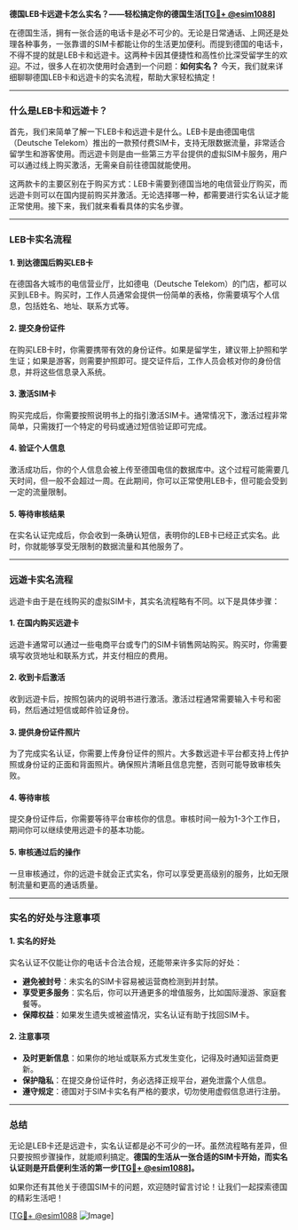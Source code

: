**德国LEB卡远遊卡怎么实名？——轻松搞定你的德国生活[[TG💪+ @esim1088](https://t.me/s/esim1088)]**

在德国生活，拥有一张合适的电话卡是必不可少的。无论是日常通话、上网还是处理各种事务，一张靠谱的SIM卡都能让你的生活更加便利。而提到德国的电话卡，不得不提的就是LEB卡和远遊卡。这两种卡因其便捷性和高性价比深受留学生的欢迎。不过，很多人在初次使用时会遇到一个问题：**如何实名？** 今天，我们就来详细聊聊德国LEB卡和远遊卡的实名流程，帮助大家轻松搞定！

---

### **什么是LEB卡和远遊卡？**

首先，我们来简单了解一下LEB卡和远遊卡是什么。LEB卡是由德国电信（Deutsche Telekom）推出的一款预付费SIM卡，支持无限数据流量，非常适合留学生和游客使用。而远遊卡则是由一些第三方平台提供的虚拟SIM卡服务，用户可以通过线上购买激活，无需亲自前往德国就能使用。

这两款卡的主要区别在于购买方式：LEB卡需要到德国当地的电信营业厅购买，而远遊卡则可以在国内提前购买并激活。无论选择哪一种，都需要进行实名认证才能正常使用。接下来，我们就来看看具体的实名步骤。

---

### **LEB卡实名流程**

#### **1. 到达德国后购买LEB卡**
在德国各大城市的电信营业厅，比如德电（Deutsche Telekom）的门店，都可以买到LEB卡。购买时，工作人员通常会提供一份简单的表格，你需要填写个人信息，包括姓名、地址、联系方式等。

#### **2. 提交身份证件**
在购买LEB卡时，你需要携带有效的身份证件。如果是留学生，建议带上护照和学生证；如果是游客，则需要护照即可。提交证件后，工作人员会核对你的身份信息，并将这些信息录入系统。

#### **3. 激活SIM卡**
购买完成后，你需要按照说明书上的指引激活SIM卡。通常情况下，激活过程非常简单，只需拨打一个特定的号码或通过短信验证即可完成。

#### **4. 验证个人信息**
激活成功后，你的个人信息会被上传至德国电信的数据库中。这个过程可能需要几天时间，但一般不会超过一周。在此期间，你可以正常使用LEB卡，但可能会受到一定的流量限制。

#### **5. 等待审核结果**
在实名认证完成后，你会收到一条确认短信，表明你的LEB卡已经正式实名。此时，你就能够享受无限制的数据流量和其他服务了。

---

### **远遊卡实名流程**

远遊卡由于是在线购买的虚拟SIM卡，其实名流程略有不同。以下是具体步骤：

#### **1. 在国内购买远遊卡**
远遊卡通常可以通过一些电商平台或专门的SIM卡销售网站购买。购买时，你需要填写收货地址和联系方式，并支付相应的费用。

#### **2. 收到卡后激活**
收到远遊卡后，按照包装内的说明书进行激活。激活过程通常需要输入卡号和密码，然后通过短信或邮件验证身份。

#### **3. 提供身份证件照片**
为了完成实名认证，你需要上传身份证件的照片。大多数远遊卡平台都支持上传护照或身份证的正面和背面照片。确保照片清晰且信息完整，否则可能导致审核失败。

#### **4. 等待审核**
提交身份证件后，你需要等待平台审核你的信息。审核时间一般为1-3个工作日，期间你可以继续使用远遊卡的基本功能。

#### **5. 审核通过后的操作**
一旦审核通过，你的远遊卡就会正式实名，你可以享受更高级别的服务，比如无限制流量和更高的通话质量。

---

### **实名的好处与注意事项**

#### **1. 实名的好处**
实名认证不仅能让你的电话卡合法合规，还能带来许多实际的好处：
- **避免被封号**：未实名的SIM卡容易被运营商检测到并封禁。
- **享受更多服务**：实名后，你可以开通更多的增值服务，比如国际漫游、家庭套餐等。
- **保障权益**：如果发生遗失或被盗情况，实名认证有助于找回SIM卡。

#### **2. 注意事项**
- **及时更新信息**：如果你的地址或联系方式发生变化，记得及时通知运营商更新。
- **保护隐私**：在提交身份证件时，务必选择正规平台，避免泄露个人信息。
- **遵守规定**：德国对于SIM卡实名有严格的要求，切勿使用虚假信息进行注册。

---

### **总结**

无论是LEB卡还是远遊卡，实名认证都是必不可少的一环。虽然流程略有差异，但只要按照步骤操作，就能顺利搞定。**德国的生活从一张合适的SIM卡开始，而实名认证则是开启便利生活的第一步[[TG💪+ @esim1088](https://t.me/s/esim1088)]。**

如果你还有其他关于德国SIM卡的问题，欢迎随时留言讨论！让我们一起探索德国的精彩生活吧！

[[TG💪+ @esim1088](https://t.me/s/esim1088) ![Image](https://i.postimg.cc/4NQfJmqS/Snipaste-2025-05-13-00-14-12.png)]